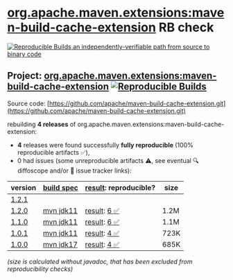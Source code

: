 [org.apache.maven.extensions:maven-build-cache-extension](https://central.sonatype.com/artifact/org.apache.maven.extensions/maven-build-cache-extension/versions) RB check
=======

[![Reproducible Builds](https://reproducible-builds.org/images/logos/rb.svg) an independently-verifiable path from source to binary code](https://reproducible-builds.org/)

## Project: [org.apache.maven.extensions:maven-build-cache-extension](https://central.sonatype.com/artifact/org.apache.maven.extensions/maven-build-cache-extension/versions) [![Reproducible Builds](https://img.shields.io/endpoint?url=https://raw.githubusercontent.com/jvm-repo-rebuild/reproducible-central/master/content/org/apache/maven/extensions/maven-build-cache-extension/badge.json)](https://github.com/jvm-repo-rebuild/reproducible-central/blob/master/content/org/apache/maven/extensions/maven-build-cache-extension/README.md)

Source code: [https://github.com/apache/maven-build-cache-extension.git](https://github.com/apache/maven-build-cache-extension.git)

rebuilding **4 releases** of org.apache.maven.extensions:maven-build-cache-extension:
- **4** releases were found successfully **fully reproducible** (100% reproducible artifacts :white_check_mark:),
- 0 had issues (some unreproducible artifacts :warning:, see eventual :mag: diffoscope and/or :memo: issue tracker links):

| version | [build spec](/BUILDSPEC.md) | [result](https://reproducible-builds.org/docs/jvm/): reproducible? | size |
| -- | --------- | ------ | -- |
| [1.2.1](https://central.sonatype.com/artifact/org.apache.maven.extensions/maven-build-cache-extension/1.2.1/pom) | | | |
| [1.2.0](https://central.sonatype.com/artifact/org.apache.maven.extensions/maven-build-cache-extension/1.2.0/pom) | [mvn jdk11](maven-build-cache-extension-1.2.0.buildspec) | [result](maven-build-cache-extension-1.2.0.buildinfo): [6 :white_check_mark: ](maven-build-cache-extension-1.2.0.buildcompare) | 1.2M |
| [1.1.0](https://central.sonatype.com/artifact/org.apache.maven.extensions/maven-build-cache-extension/1.1.0/pom) | [mvn jdk11](maven-build-cache-extension-1.1.0.buildspec) | [result](maven-build-cache-extension-1.1.0.buildinfo): [6 :white_check_mark: ](maven-build-cache-extension-1.1.0.buildcompare) | 1.1M |
| [1.0.1](https://central.sonatype.com/artifact/org.apache.maven.extensions/maven-build-cache-extension/1.0.1/pom) | [mvn jdk11](maven-build-cache-extension-1.0.1.buildspec) | [result](maven-build-cache-extension-1.0.1.buildinfo): [4 :white_check_mark: ](maven-build-cache-extension-1.0.1.buildcompare) | 723K |
| [1.0.0](https://central.sonatype.com/artifact/org.apache.maven.extensions/maven-build-cache-extension/1.0.0/pom) | [mvn jdk17](maven-build-cache-extension-1.0.0.buildspec) | [result](maven-build-cache-extension-1.0.0.buildinfo): [4 :white_check_mark: ](maven-build-cache-extension-1.0.0.buildcompare) | 685K |

<i>(size is calculated without javadoc, that has been excluded from reproducibility checks)</i>
